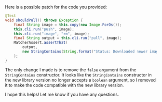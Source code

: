 Here is a possible patch for the code you provided:

```java
@Test
void shouldPull() throws Exception {
    final String image = this.copy(new Image.ForOs());
    this.cli.run("push", image);
    this.cli.run("image", "rm", image);
    final String output = this.cli.run("pull", image);
    MatcherAssert.assertThat(
        output,
        new StringContains(String.format("Status: Downloaded newer image for %s", image))
    );
}
```

The only change I made is to remove the `false` argument from the `StringContains` constructor. It looks like the `StringContains` constructor in the new library version no longer accepts a `boolean` argument, so I removed it to make the code compatible with the new library version.

I hope this helps! Let me know if you have any questions.